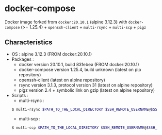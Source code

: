 # docker-compose

Docker image forked from ```docker:20.10.1``` (alpine 3.12.3) with ```docker-compose``` (>= 1.25.4) + ```openssh-client``` + ```multi-rsync``` + ```multi-scp``` + ```pigz```
## Characteristics

- OS : alpine 3.12.3 (FROM docker:20.10.1)
- Packages :
    - docker version 20.10.1, build 831ebea (FROM docker:20.10.1)
    - docker-compose version 1.25.4, build unknown (latest on pip repository)
    - openssh-client (latest on alpine repository)
    - rsync version 3.1.3, protocol version 31 (latest on alpine repository)
    - pigz version 2.4 + symbolic link on gzip (latest on alpine repository)
- Scripts :
    - multi-rsync :
    ```bash
    $ multi-rsync $PATH_TO_THE_LOCAL_DIRECTORY $SSH_REMOTE_USERNAME@$SSH_REMOTE_IP:$PATH_TO_THE_REMOTE_DIRECTORY
    ```
    - multi-scp :
    ```bash
    $ multi-scp $PATH_TO_THE_LOCAL_DIRECTORY $SSH_REMOTE_USERNAME@$SSH_REMOTE_IP:$PATH_TO_THE_REMOTE_DIRECTORY
    ```
